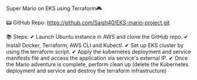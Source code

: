 Super Mario on EKS using Terraform🎮

📟 GitHub Repo: https://github.com/Saish40/EKS-mario-project.git

📚 Steps:
✔ Launch Ubuntu instance in AWS and clone the GitHub repo.
✔ Install Docker, Terraform, AWS CLI and Kubectl.
✔ Set up EKS cluster by using the terraform script.
✔ Apply the kubernetes deployment and service manifests file and access the application via service's external IP.
✔ Once the Mario adventure is complete, perform clean up (delete the Kubernetes deployment and service and destroy the terraform infrastructure)
